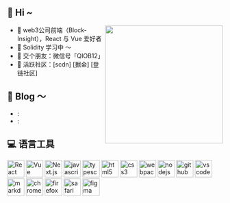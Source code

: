 ## :chocolate_bar: Hi ~ 

<img src="https://media.giphy.com/media/SWoSkN6DxTszqIKEqv/giphy.gif" align="right" height="275" />

- :apple: web3公司前端（Block-Insight），React 与 Vue 爱好者
- :strawberry: Solidity 学习中 ～
- :tangerine: 交个朋友：微信号「QIOB12」
- :watermelon: 活跃社区：[scdn]  [掘金]  [登链社区]


## :dart: Blog ～

- :
- :


## :computer: 语言工具

<div style="flex">
<img src="https://cdn.jsdelivr.net/gh/devicons/devicon/icons/react/react-original.svg" width="40" height="40" alt="React"/>
<img src="https://cdn.jsdelivr.net/gh/devicons/devicon/icons/vuejs/vuejs-original.svg" width="40" height="40" alt="Vue"/>
<img src="https://cdn.jsdelivr.net/gh/devicons/devicon/icons/nextjs/nextjs-original.svg" width="40" height="40" alt="Next.js"/>
<img src="https://cdn.jsdelivr.net/gh/devicons/devicon/icons/javascript/javascript-original.svg" width="40" height="40" alt="javascript"/>
<img src="https://cdn.jsdelivr.net/gh/devicons/devicon/icons/typescript/typescript-original.svg"  width="40" height="40" alt="typescript"/>
<img src="https://cdn.jsdelivr.net/gh/devicons/devicon/icons/html5/html5-original.svg" width="40" height="40" alt="html5"/>
<img src="https://cdn.jsdelivr.net/gh/devicons/devicon/icons/css3/css3-original.svg" width="40" height="40" alt="css3"/>
<img src="https://cdn.jsdelivr.net/gh/devicons/devicon/icons/webpack/webpack-original.svg" width="40" height="40" alt="webpack"/>
<img src="https://cdn.jsdelivr.net/gh/devicons/devicon/icons/nodejs/nodejs-original.svg" width="40" height="40" alt="nodejs"/>
<img src="https://cdn.jsdelivr.net/gh/devicons/devicon/icons/github/github-original.svg"  width="40" height="40" alt="github"/>
<img src="https://cdn.jsdelivr.net/gh/devicons/devicon/icons/vscode/vscode-original.svg" width="40" height="40" alt="vscode"/>
<img src="https://cdn.jsdelivr.net/gh/devicons/devicon/icons/markdown/markdown-original.svg" width="40" height="40" alt="markdown"/>
<img src="https://cdn.jsdelivr.net/gh/devicons/devicon/icons/chrome/chrome-original.svg" width="40" height="40" alt="chrome"/>
<img src="https://cdn.jsdelivr.net/gh/devicons/devicon/icons/firefox/firefox-original.svg" width="40" height="40" alt="firefox"/>          
<img src="https://cdn.jsdelivr.net/gh/devicons/devicon/icons/safari/safari-original.svg" width="40" height="40" alt="safari"/>          
<img src="https://cdn.jsdelivr.net/gh/devicons/devicon/icons/figma/figma-original.svg" width="40" height="40" alt="figma"/>

</div>
